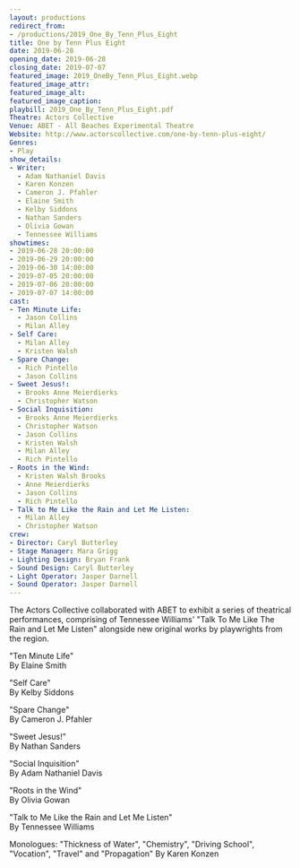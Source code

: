 ```yaml
---
layout: productions
redirect_from:
- /productions/2019_One_By_Tenn_Plus_Eight
title: One by Tenn Plus Eight
date: 2019-06-28
opening_date: 2019-06-28
closing_date: 2019-07-07
featured_image: 2019_OneBy_Tenn_Plus_Eight.webp
featured_image_attr:
featured_image_alt:
featured_image_caption:
playbill: 2019_One_By_Tenn_Plus_Eight.pdf
Theatre: Actors Collective
Venue: ABET - All Beaches Experimental Theatre
Website: http://www.actorscollective.com/one-by-tenn-plus-eight/
Genres: 
- Play
show_details:
- Writer: 
  - Adam Nathaniel Davis
  - Karen Konzen
  - Cameron J. Pfahler
  - Elaine Smith
  - Kelby Siddons
  - Nathan Sanders
  - Olivia Gowan
  - Tennessee Williams
showtimes:
- 2019-06-28 20:00:00
- 2019-06-29 20:00:00
- 2019-06-30 14:00:00
- 2019-07-05 20:00:00
- 2019-07-06 20:00:00
- 2019-07-07 14:00:00
cast:
- Ten Minute Life: 
  - Jason Collins
  - Milan Alley
- Self Care: 
  - Milan Alley
  - Kristen Walsh
- Spare Change: 
  - Rich Pintello
  - Jason Collins
- Sweet Jesus!: 
  - Brooks Anne Meierdierks
  - Christopher Watson
- Social Inquisition: 
  - Brooks Anne Meierdierks
  - Christopher Watson
  - Jason Collins
  - Kristen Walsh
  - Milan Alley
  - Rich Pintello
- Roots in the Wind: 
  - Kristen Walsh Brooks 
  - Anne Meierdierks 
  - Jason Collins
  - Rich Pintello
- Talk to Me Like the Rain and Let Me Listen: 
  - Milan Alley
  - Christopher Watson
crew:
- Director: Caryl Butterley
- Stage Manager: Mara Grigg
- Lighting Design: Bryan Frank
- Sound Design: Caryl Butterley
- Light Operator: Jasper Darnell
- Sound Operator: Jasper Darnell
---
```


The Actors Collective collaborated with ABET to exhibit a series of theatrical performances, comprising of Tennessee Williams' "Talk To Me Like The Rain and Let Me Listen" alongside new original works by playwrights from the region.

"Ten Minute Life"  
By Elaine Smith

"Self Care"  
By Kelby Siddons

"Spare Change"  
By Cameron J. Pfahler

"Sweet Jesus!"  
By Nathan Sanders

"Social Inquisition"  
By Adam Nathaniel Davis

"Roots in the Wind"  
By Olivia Gowan

"Talk to Me Like the Rain and Let Me Listen"  
By Tennessee Williams

Monologues: "Thickness of Water", "Chemistry", "Driving School", "Vocation", "Travel" and "Propagation"
By Karen Konzen

